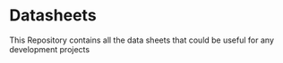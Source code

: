# Datasheets
This Repository contains all the data sheets that could be useful for any development projects
